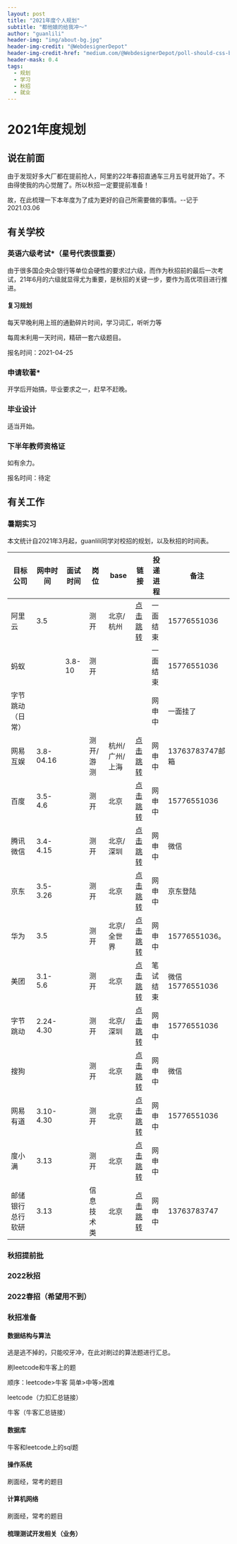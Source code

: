 ```yaml
---
layout: post
title: "2021年度个人规划"
subtitle: "都他娘的给我冲～"
author: "guanlili"
header-img: "img/about-bg.jpg"
header-img-credit: "@WebdesignerDepot"
header-img-credit-href: "medium.com/@WebdesignerDepot/poll-should-css-become-more-like-a-programming-language-c74eb26a4270"
header-mask: 0.4
tags:
  - 规划
  - 学习
  - 秋招
  - 就业
---
```


# 2021年度规划

## 说在前面

由于发现好多大厂都在提前抢人，阿里的22年春招直通车三月五号就开始了。不由得使我的内心觉醒了。所以秋招一定要提前准备！

故，在此梳理一下本年度为了成为更好的自己所需要做的事情。--记于2021.03.06

## 有关学校

### 英语六级考试*（星号代表很重要）

由于很多国企央企银行等单位会硬性的要求过六级，而作为秋招前的最后一次考试，21年6月的六级就显得尤为重要，是秋招的关键一步，要作为高优项目进行推进。

#### 复习规划

每天早晚利用上班的通勤碎片时间，学习词汇，听听力等

每周末利用一天时间，精研一套六级题目。

报名时间：2021-04-25

### 申请软著*

开学后开始搞，毕业要求之一，赶早不赶晚。

### 毕业设计

适当开始。

### 下半年教师资格证

如有余力。

报名时间：待定

## 有关工作

### 暑期实习

本文统计自2021年3月起，guanlili同学对校招的规划，以及秋招的时间表。

| 目标公司         | 网申时间  | 面试时间 | 岗位       | base           | 链接                                                         | 投递进程 | 备注            |
| ---------------- | --------- | -------- | ---------- | -------------- | ------------------------------------------------------------ | -------- | --------------- |
| 阿里云           | 3.5       |          | 测开       | 北京/杭州      | [点击跳转](https://campus.alibaba.com/myJobApply.htm?spm=a1z3e1.11874795.0.0.6c9830e5Awq7AH) | 一面结束 | 15776551036     |
| 蚂蚁             |           | 3.8-10   | 测开       |                |                                                              | 一面结束 | 15776551036     |
| 字节跳动（日常） |           |          |            |                |                                                              | 网申中   | 一面挂了        |
| 网易互娱         | 3.8-04.16 |          | 测开/游测  | 杭州/广州/上海 | [点击跳转](https://game.campus.163.com/personal)             | 网申中   | 13763783747邮箱 |
| 百度             | 3.5-4.6   |          | 测开       | 北京           | [点击跳转](https://talent.baidu.com/external/baidu/index.html#/individualCenter) | 网申中   | 15776551036     |
| 腾讯微信         | 3.4-4.15  |          | 测开       | 北京/深圳      | [点击跳转](https://join.qq.com/center.html)                  | 网申中   | 微信            |
| 京东             | 3.5-3.26  |          | 测开       | 北京           | [点击跳转](http://campus.jd.com/web/apply/myjob)             | 网申中   | 京东登陆        |
| 华为             | 3.5       |          | 测开       | 北京/全世界    | [点击跳转](https://career.huawei.com/reccampportal/portal5/user-index.html) | 网申中   | 15776551036。   |
| 美团             | 3.1-5.6   |          | 测开       | 北京           | [点击跳转](https://campus.meituan.com/apply-record)          | 笔试结束 | 微信15776551036 |
| 字节跳动         | 2.24-4.30 |          | 测开       | 北京/深圳      | [点击跳转](https://jobs.bytedance.com/campus/position/application?spread=U6HWRQ1) | 网申中   | 15776551036     |
| 搜狗             |           |          | 测开       | 北京           | [点击跳转](https://app.mokahr.com/campus_apply/sogou-inc01/39953#/candidateHome/applications) | 网申中   | 微信            |
| 网易有道         | 3.10-4.30 |          | 测开       | 北京           | [点击跳转](https://campus.163.com/app/personal/apply)        | 网申中   | 15776551036     |
| 度小满           | 3.13      |          | 测开       | 北京           | [点击跳转](https://app.mokahr.com/recommendation-apply/duxiaoman/1484?sharePageId=452560&recommenderId=194975&code=051XVv0w3KJtZV2OWp1w3mUEzU2XVv0X&state=3#/job/173348d4-41bd-4c71-ba64-9bc03858d936/campus_apply/thanks?jobId=173348d4-41bd-4c71-ba64-9bc03858d936&recommenderId=194975&isRecommendation=false&applyInfo%5BaimWorkCity%5D=%E5%8C%97%E4%BA%AC%E5%B8%82&candidateName=%E7%AE%A1%E5%AE%8F%E7%A4%BC&candidateId=191755577) | 网申中   |                 |
| 邮储银行总行软研 | 3.13      |          | 信息技术类 | 北京           | [点击跳转](https://xiaoyuan.zhaopin.com/resume/delivery)     | 网申中   | 13763783747     |

### 秋招提前批

### 2022秋招

### 2022春招（希望用不到）

### 秋招准备

#### 数据结构与算法

逃是逃不掉的，只能咬牙冲，在此对刷过的算法题进行汇总。

刷leetcode和牛客上的题

顺序：leetcode>牛客  简单>中等>困难 

leetcode（力扣汇总链接）

牛客（牛客汇总链接）

#### 数据库

牛客和leetcode上的sql题

#### 操作系统

刷面经，常考的题目

#### 计算机网络

刷面经，常考的题目

#### 梳理测试开发相关（业务）


